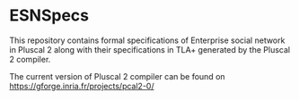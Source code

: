 # ESNSpecs
This repository contains formal specifications of Enterprise social network in Pluscal 2 along with their specifications in 
TLA+ generated by the Pluscal 2 compiler.

The current version of Pluscal 2 compiler can be found on https://gforge.inria.fr/projects/pcal2-0/
